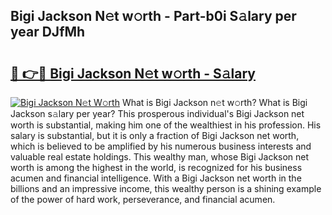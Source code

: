 ## Bigi Jackson N𝚎t w𝚘rth - Part-b0i S𝚊lary per year DJfMh

# <h2><a href="http://gc02kf.nevu.top/?p=Bigi+Jackson">🔗 👉🔴 Bigi Jackson N𝚎t w𝚘rth - S𝚊lary</a></h2>

[![Bigi Jackson N𝚎t W𝚘rth](https://i.imgur.com/Oavwk0R.jpeg)](http://gc02kf.nevu.top/?p=Bigi+Jackson)
What is Bigi Jackson n𝚎t w𝚘rth? What is Bigi Jackson s𝚊lary per year?
This prosperous individual's Bigi Jackson net worth is substantial, making him one of the wealthiest in his profession. His salary is substantial, but it is only a fraction of Bigi Jackson net worth, which is believed to be amplified by his numerous business interests and valuable real estate holdings. This wealthy man, whose Bigi Jackson net worth is among the highest in the world, is recognized for his business acumen and financial intelligence. With a Bigi Jackson net worth in the billions and an impressive income, this wealthy person is a shining example of the power of hard work, perseverance, and financial acumen.
